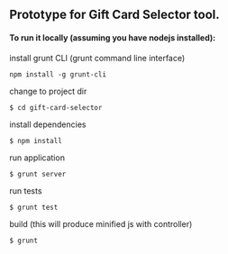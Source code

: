 ## Prototype for Gift Card Selector tool.

#### To run it locally (assuming you have nodejs installed):

install grunt CLI (grunt command line interface)

```
npm install -g grunt-cli
```

change to project dir

```
$ cd gift-card-selector
```

install dependencies

```
$ npm install
```

run application

```
$ grunt server
```

run tests

```
$ grunt test
```

build (this will produce minified js with controller)

```
$ grunt
```
